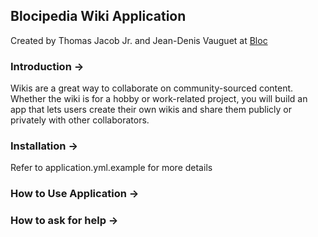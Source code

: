 ## Blocipedia Wiki Application ##

Created by Thomas Jacob Jr. and Jean-Denis Vauguet at [Bloc](http://bloc.io)

### Introduction ->

Wikis are a great way to collaborate on community-sourced content. Whether the wiki is for a hobby or work-related project, you will build an app that lets users create their own wikis and share them publicly or privately with other collaborators.



### Installation ->

Refer to application.yml.example for more details 


### How to Use Application ->


### How to ask for help ->
